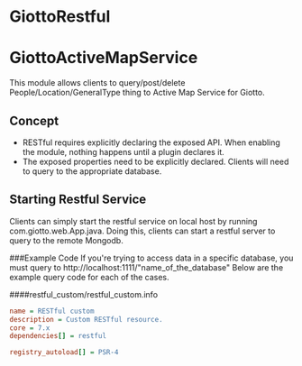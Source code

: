 # GiottoRestful
# GiottoActiveMapService

This module allows clients to query/post/delete People/Location/GeneralType thing
to Active Map Service for Giotto.

## Concept

* RESTful requires explicitly declaring the exposed API. When enabling
the module, nothing happens until a plugin declares it.
* The exposed properties need to be explicitly declared. Clients will need to query to the appropriate database.


## Starting Restful Service
Clients can simply start the restful service on local host by running com.giotto.web.App.java.
Doing this, clients can start a restful server to query to the remote Mongodb.


###Example Code
If you're trying to access data in a specific database, you must query to 
http://localhost:1111/"name_of_the_database"
Below are the example query code for each of the cases.

####restful\_custom/restful\_custom.info
```ini
name = RESTful custom
description = Custom RESTful resource.
core = 7.x
dependencies[] = restful

registry_autoload[] = PSR-4
```

